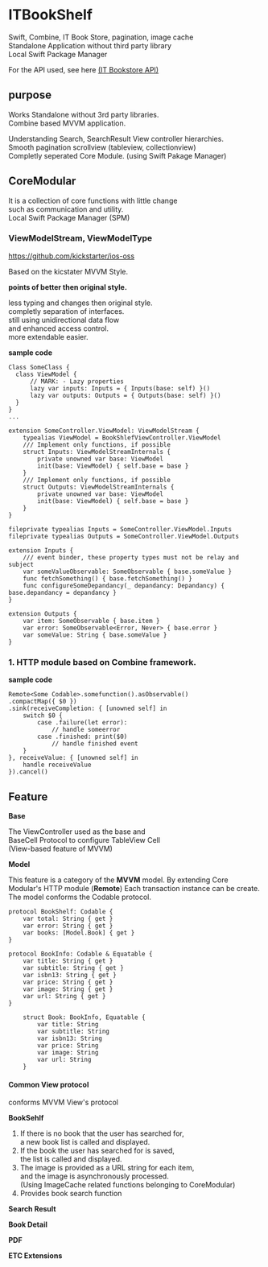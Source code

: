 # ITBookShelf
Swift, Combine, IT Book Store, pagination, image cache  
Standalone Application without third party library  
Local Swift Package Manager  

For the API used, see here [(IT Bookstore API)](https://api.itbook.store)

## purpose

Works Standalone without 3rd party libraries.  
Combine based MVVM application.  
  
Understanding Search, SearchResult View controller hierarchies.  
Smooth pagination scrollview (tableview, collectionview)  
Completly seperated Core Module. (using Swift Pakage Manager)

## CoreModular

It is a collection of core functions with little change   
such as communication and utility.  
Local Swift Package Manager (SPM)

### ViewModelStream, ViewModelType  

https://github.com/kickstarter/ios-oss

Based on the kicstater MVVM Style.  

**points of better then original style.**  

less typing and changes then original style.    
completly separation of interfaces.    
still using unidirectional data flow  
and enhanced access control.  
more extendable easier. 

**sample code**
```
Class SomeClass {
  class ViewModel {
      // MARK: - Lazy properties
      lazy var inputs: Inputs = { Inputs(base: self) }()
      lazy var outputs: Outputs = { Outputs(base: self) }()
  }
}
...

extension SomeController.ViewModel: ViewModelStream {
    typealias ViewModel = BookShlefViewController.ViewModel
    /// Implement only functions, if possible
    struct Inputs: ViewModelStreamInternals {
        private unowned var base: ViewModel
        init(base: ViewModel) { self.base = base }
    }
    /// Implement only functions, if possible
    struct Outputs: ViewModelStreamInternals {
        private unowned var base: ViewModel
        init(base: ViewModel) { self.base = base }
    }
}

fileprivate typealias Inputs = SomeController.ViewModel.Inputs
fileprivate typealias Outputs = SomeController.ViewModel.Outputs

extension Inputs {
    /// event binder, these property types must not be relay and subject
    var someValueObservable: SomeObservable { base.someValue }
    func fetchSomething() { base.fetchSomething() }
    func configureSomeDepandancy(_ depandancy: Depandancy) { base.depandancy = depandancy }
}

extension Outputs {
    var item: SomeObservable { base.item }
    var error: SomeObservable<Error, Never> { base.error }
    var someValue: String { base.someValue }
}

```

### 1. HTTP module based on Combine framework.  
**sample code**
```
Remote<Some Codable>.somefunction().asObservable()
.compactMap({ $0 })
.sink(receiveCompletion: { [unowned self] in
    switch $0 {
        case .failure(let error):
            // handle someerror
        case .finished: print($0)
            // handle finished event
    }
}, receiveValue: { [unowned self] in
    handle receiveValue
}).cancel()
```


## Feature

**Base**

The ViewController used as the base and  
BaseCell Protocol to configure TableView Cell  
(View-based feature of MVVM)  

**Model**


This feature is a category of the **MVVM** model.
By extending Core Modular's HTTP module (**Remote**)
Each transaction instance can be create.
The model conforms the Codable protocol.

```
protocol BookShelf: Codable {
    var total: String { get }
    var error: String { get }
    var books: [Model.Book] { get }
}

protocol BookInfo: Codable & Equatable {
    var title: String { get }
    var subtitle: String { get }
    var isbn13: String { get }
    var price: String { get }
    var image: String { get }
    var url: String { get }
}

    struct Book: BookInfo, Equatable {
        var title: String
        var subtitle: String
        var isbn13: String
        var price: String
        var image: String 
        var url: String
    }
```

#### Common View protocol

conforms MVVM View's protocol

**BookSehlf**

1. If there is no book that the user has searched for,  
a new book list is called and displayed.    
2. If the book the user has searched for is saved,   
the list is called and displayed.  
3. The image is provided as a URL string for each item,   
and the image is asynchronously processed.  
(Using ImageCache related functions belonging to CoreModular)  
4. Provides book search function  


**Search Result**

**Book Detail**

**PDF**

**ETC Extensions**

